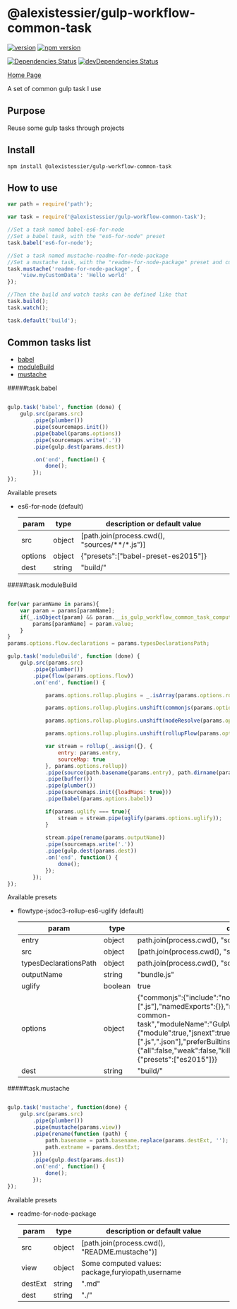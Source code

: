 @alexistessier/gulp-workflow-common-task
================

[![version](https://img.shields.io/badge/version-2.3.1-blue.svg)](https://github.com/AlexisTessier/gulp-workflow-common-task#readme)
[![npm version](https://badge.fury.io/js/%40alexistessier%2Fgulp-workflow-common-task.svg)](https://badge.fury.io/js/%40alexistessier%2Fgulp-workflow-common-task)

[![Dependencies Status](https://david-dm.org/AlexisTessier/gulp-workflow-common-task.svg)](https://david-dm.org/AlexisTessier/gulp-workflow-common-task)
[![devDependencies Status](https://david-dm.org/AlexisTessier/gulp-workflow-common-task/dev-status.svg)](https://david-dm.org/AlexisTessier/gulp-workflow-common-task#info=devDependencies)

[Home Page](https://github.com/AlexisTessier/gulp-workflow-common-task#readme)

A set of common gulp task I use

Purpose
-------

Reuse some gulp tasks through projects

Install
-------

```
npm install @alexistessier/gulp-workflow-common-task
```

How to use
----------

```javascript
var path = require('path');

var task = require('@alexistessier/gulp-workflow-common-task');

//Set a task named babel-es6-for-node
//Set a babel task, with the "es6-for-node" preset
task.babel('es6-for-node');

//Set a task named mustache-readme-for-node-package
//Set a mustache task, with the "readme-for-node-package" preset and custom params
task.mustache('readme-for-node-package', {
	'view.myCustomData': 'Hello world'
});

//Then the build and watch tasks can be defined like that
task.build();
task.watch();

task.default('build');
```

Common tasks list
-----------------

- [babel](#taskbabel)
- [moduleBuild](#taskmodulebuild)
- [mustache](#taskmustache)

#####task.babel
```javascript

gulp.task('babel', function (done) {
	gulp.src(params.src)
		.pipe(plumber())
		.pipe(sourcemaps.init())
		.pipe(babel(params.options))
		.pipe(sourcemaps.write('.'))
		.pipe(gulp.dest(params.dest))

		.on('end', function() {
			done();
		});
});

```

Available presets

- es6-for-node (default)

	param|type|description or default value
	--------|--------|--------
	src|object|[path.join(process.cwd(), "sources/**/*.js")]
	options|object|{"presets":["babel-preset-es2015"]}
	dest|string|"build/"



#####task.moduleBuild
```javascript

for(var paramName in params){
	var param = params[paramName];
	if(_.isObject(param) && param.__is_gulp_workflow_common_task_computed_parameters === true){
		params[paramName] = param.value;
	}
}
params.options.flow.declarations = params.typesDeclarationsPath;

gulp.task('moduleBuild', function (done) {
	gulp.src(params.src)
		.pipe(plumber())
		.pipe(flow(params.options.flow))
		.on('end', function() {

			params.options.rollup.plugins = _.isArray(params.options.rollup.plugins) ? params.options.rollup.plugins : [];

			params.options.rollup.plugins.unshift(commonjs(params.options.commonjs));

			params.options.rollup.plugins.unshift(nodeResolve(params.options.nodeResolve));

			params.options.rollup.plugins.unshift(rollupFlow(params.options.flow));

			var stream = rollup(_.assign({}, {
		    	entry: params.entry,
		    	sourceMap: true
			}, params.options.rollup))
			.pipe(source(path.basename(params.entry), path.dirname(params.entry)))
			.pipe(buffer())
			.pipe(plumber())
			.pipe(sourcemaps.init({loadMaps: true}))
			.pipe(babel(params.options.babel))

			if(params.uglify === true){
				stream = stream.pipe(uglify(params.options.uglify));
			}
			
			stream.pipe(rename(params.outputName))
			.pipe(sourcemaps.write('.'))
			.pipe(gulp.dest(params.dest))
			.on('end', function() {
				done();
			});
		});
});

```

Available presets

- flowtype-jsdoc3-rollup-es6-uglify (default)

	param|type|description or default value
	--------|--------|--------
	entry|object|path.join(process.cwd(), "sources/index.js")
	src|object|[path.join(process.cwd(), "sources/**/*.js")]
	typesDeclarationsPath|object|path.join(process.cwd(), "sources/types")
	outputName|string|"bundle.js"
	uglify|boolean|true
	options|object|{"commonjs":{"include":"node_modules/**","exclude":[],"extensions":[".js"],"namedExports":{}},"rollup":{"format":"umd","moduleId":"gulp-workflow-common-task","moduleName":"GulpWorkflowCommonTask","indent":false},"nodeResolve":{"module":true,"jsnext":true,"main":true,"skip":[],"extensions":[".js",".json"],"preferBuiltins":true,"browser":true},"uglify":{},"flow":{"all":false,"weak":false,"killFlow":false,"beep":true,"abort":false},"babel":{"presets":["es2015"]}}
	dest|string|"build/"



#####task.mustache
```javascript

gulp.task('mustache', function(done) {
	gulp.src(params.src)
		.pipe(plumber())
		.pipe(mustache(params.view))
		.pipe(rename(function (path) {
			path.basename = path.basename.replace(params.destExt, '');
			path.extname = params.destExt;
		}))
		.pipe(gulp.dest(params.dest))
		.on('end', function() {
			done();
		});
});	

```

Available presets

- readme-for-node-package

	param|type|description or default value
	--------|--------|--------
	src|object|[path.join(process.cwd(), "README.mustache")]
	view|object|Some computed values: package,furyiopath,username
	destExt|string|".md"
	dest|string|"./"


